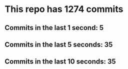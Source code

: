# This repo has 1274 commits

## Commits in the last 1 second: 5
## Commits in the last 5 seconds: 35
## Commits in the last 10 seconds: 35
